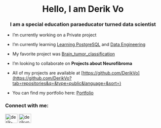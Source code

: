 <h1 align="center">Hello, I am Derik Vo</h1>
<h3 align="center">I am a special education paraeducator turned data scientist</h3>

- I’m currently working on a Private project

- I’m currently learning [Learning PostgreSQL](https://github.com/DerikVo/PostgreSQL/tree/main) and [Data Engineering](https://github.com/DerikVo/data-engineering-zoomcamp)

- My favorite project was [Brain_tumor_classification ](https://github.com/DerikVo/Brain_tumor_classification)

- I’m looking to collaborate on **Projects about Neurofibroma**

- All of my projects are available at [https://github.com/DerikVo](https://github.com/DerikVo?tab=repositories&q=&type=public&language=&sort=)

- You can find my portfolio here: [Portfolio](https://derikvo.github.io/Porfolio/)

<h3 align="left">Connect with me:</h3>
<p align="left">
<a href="https://linkedin.com/in/derik-vo" target="blank"><img align="center" src="https://raw.githubusercontent.com/rahuldkjain/github-profile-readme-generator/master/src/images/icons/Social/linked-in-alt.svg" alt="derik-vo" height="30" width="40" /></a>
<a href="https://kaggle.com/derikvo" target="blank"><img align="center" src="https://raw.githubusercontent.com/rahuldkjain/github-profile-readme-generator/master/src/images/icons/Social/kaggle.svg" alt="derikvo" height="30" width="40" /></a>
</p>


